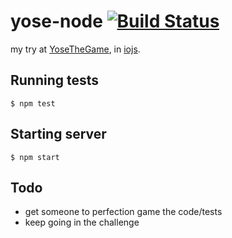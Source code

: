 yose-node [![Build Status](https://travis-ci.org/gbranchaud/yose-node.svg?branch=master)](https://travis-ci.org/gbranchaud/yose-node)
=========

my try at [YoseTheGame](www.yosethegame.com), in [iojs](https://iojs.org).

## Running tests
    $ npm test

## Starting server
    $ npm start

## Todo
* get someone to perfection game the code/tests
* keep going in the challenge
